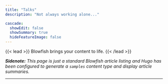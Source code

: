 ```yaml
---
title: "Talks"
description: "Not always working alone..."

cascade:
  showEdit: false
  showSummary: true
  hideFeatureImage: false
---
```


{{< lead >}}
Blowfish brings your content to life. 
{{< /lead >}}

_**Sidenote:** This page is just a standard Blowfish article listing and Hugo has been configured to generate a `samples` content type and display article summaries._

---
